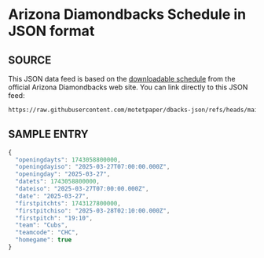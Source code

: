 # Arizona Diamondbacks Schedule in JSON format

## SOURCE
This JSON data feed is based on the [downloadable schedule]([url](https://www.mlb.com/dbacks/schedule/downloadable-schedule)) from the official Arizona Diamondbacks web site. You can link directly to this JSON feed:

```bash
https://raw.githubusercontent.com/motetpaper/dbacks-json/refs/heads/main/dbacks2025.json
```

## SAMPLE ENTRY
```javascript
{
  "openingdayts": 1743058800000,
  "openingdayiso": "2025-03-27T07:00:00.000Z",
  "openingday": "2025-03-27",
  "datets": 1743058800000,
  "dateiso": "2025-03-27T07:00:00.000Z",
  "date": "2025-03-27",
  "firstpitchts": 1743127800000,
  "firstpitchiso": "2025-03-28T02:10:00.000Z",
  "firstpitch": "19:10",
  "team": "Cubs",
  "teamcode": "CHC",
  "homegame": true
}
```


